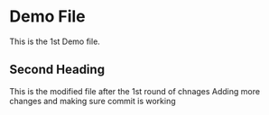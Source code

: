 # Demo File
This is the 1st Demo file.

## Second Heading
This is the modified file after the 1st round of chnages
Adding more changes and making sure commit is working